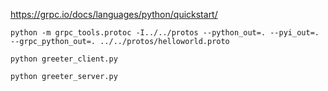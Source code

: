 https://grpc.io/docs/languages/python/quickstart/

```
python -m grpc_tools.protoc -I../../protos --python_out=. --pyi_out=. --grpc_python_out=. ../../protos/helloworld.proto

python greeter_client.py

python greeter_server.py
```
